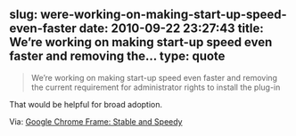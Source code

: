 slug: were-working-on-making-start-up-speed-even-faster
date: 2010-09-22 23:27:43
title: We’re working on making start-up speed even faster and removing the...
type: quote
---

> We’re working on making start-up speed even faster and removing the current requirement for administrator rights to install the plug-in

That would be helpful for broad adoption.

 Via: [Google Chrome Frame: Stable and Speedy](http://blog.chromium.org/2010/09/google-chrome-frame-stable-and-speedy.html)
